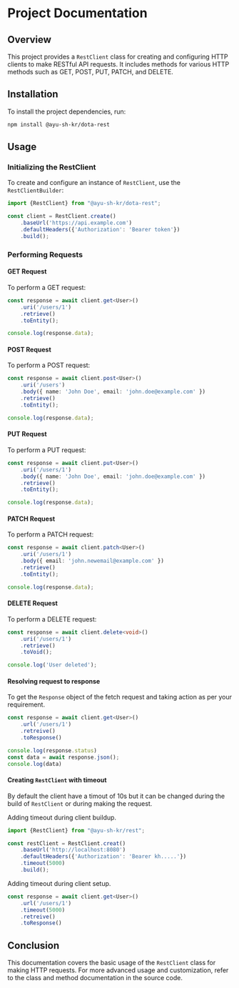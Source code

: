 # Project Documentation

## Overview

This project provides a `RestClient` class for creating and configuring HTTP clients to make RESTful API requests. It includes methods for various HTTP methods such as GET, POST, PUT, PATCH, and DELETE.

## Installation

To install the project dependencies, run:

```bash
npm install @ayu-sh-kr/dota-rest
```

## Usage

### Initializing the RestClient

To create and configure an instance of `RestClient`, use the `RestClientBuilder`:

```typescript
import {RestClient} from "@ayu-sh-kr/dota-rest";

const client = RestClient.create()
    .baseUrl('https://api.example.com')
    .defaultHeaders({'Authorization': 'Bearer token'})
    .build();
```

### Performing Requests

#### GET Request

To perform a GET request:

```typescript
const response = await client.get<User>()
    .uri('/users/1')
    .retrieve()
    .toEntity();

console.log(response.data);
```

#### POST Request

To perform a POST request:

```typescript
const response = await client.post<User>()
    .uri('/users')
    .body({ name: 'John Doe', email: 'john.doe@example.com' })
    .retrieve()
    .toEntity();

console.log(response.data);
```

#### PUT Request

To perform a PUT request:

```typescript
const response = await client.put<User>()
    .uri('/users/1')
    .body({ name: 'John Doe', email: 'john.doe@example.com' })
    .retrieve()
    .toEntity();

console.log(response.data);
```

#### PATCH Request

To perform a PATCH request:

```typescript
const response = await client.patch<User>()
    .uri('/users/1')
    .body({ email: 'john.newemail@example.com' })
    .retrieve()
    .toEntity();

console.log(response.data);
```

#### DELETE Request

To perform a DELETE request:

```typescript
const response = await client.delete<void>()
    .uri('/users/1')
    .retrieve()
    .toVoid();

console.log('User deleted');
```

#### Resolving request to response
To get the `Response` object of the fetch request and taking action as per your requirement.

```typescript
const response = await client.get<User>()
    .url('/users/1')
    .retreive()
    .toResponse()

console.log(response.status)
const data = await response.json();
console.log(data)
```

#### Creating `RestClient` with timeout
By default the client have a timout of 10s but it can be changed during the build of `RestClient` or 
during making the request.

Adding timeout during client buildup.
```typescript
import {RestClient} from "@ayu-sh-kr/rest";

const restClient = RestClient.creat()
    .baseUrl('http://localhost:8080')
    .defaultHeaders({'Authorization': 'Bearer kh.....'})
    .timeout(5000)
    .build();
```

Adding timeout during client setup.
```typescript
const response = await client.get<User>()
    .url('/users/1')
    .timeout(5000)
    .retreive()
    .toResponse()
```


## Conclusion

This documentation covers the basic usage of the `RestClient` class for making HTTP requests. 
For more advanced usage and customization, refer to the class and method documentation in the source code.